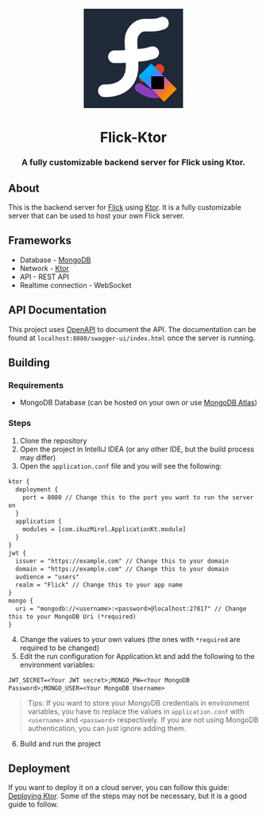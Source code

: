 <p align="center"><img src="docs/images/icon.png" width="200"></p>
<h1 align="center"><b>Flick-Ktor</b></h1>
<h3 align="center">A fully customizable backend server for Flick using Ktor.</h3>

## About

This is the backend server for [Flick](https://github.com/IkuzItsuki/FLICK) using [Ktor](https://ktor.io/).
It is a fully customizable server that can be used to host your own Flick server.

## Frameworks
- Database - [MongoDB](https://www.mongodb.com/)
- Network - [Ktor](https://ktor.io/)
- API - REST API
- Realtime connection - WebSocket

## API Documentation

This project uses [OpenAPI](https://swagger.io/specification/) to document the API.
The documentation can be found at `localhost:8080/swagger-ui/index.html` once the server is running.

## Building

### Requirements

- MongoDB Database (can be hosted on your own or use [MongoDB Atlas](https://www.mongodb.com/cloud/atlas))

### Steps

1. Clone the repository
2. Open the project in IntelliJ IDEA (or any other IDE, but the build process may differ)
3. Open the `application.conf` file and you will see the following:

```HOCON
ktor {
  deployment {
    port = 8080 // Change this to the port you want to run the server on
  }
  application {
    modules = [com.ikuzMirel.ApplicationKt.module]
  }
}
jwt {
  issuer = "https://example.com" // Change this to your domain
  domain = "https://example.com" // Change this to your domain
  audience = "users"
  realm = "Flick" // Change this to your app name
}
mongo {
  uri = "mongodb://<username>:<password>@localhost:27017" // Change this to your MongoDB Uri (*required)
}
```

4. Change the values to your own values (the ones with `*required` are required to be changed)
5. Edit the run configuration for Application.kt and add the following to the environment variables:

```
JWT_SECRET=<Your JWT secret>;MONGO_PW=<Your MongoDB Password>;MONGO_USER=<Your MongoDB Username>
```

> Tips: If you want to store your MongoDB credentials in environment variables, you have to replace the values
> in `application.conf` with `<username>` and `<password>` respectively. If you are not using MongoDB authentication, you
> can just ignore adding them.

6. Build and run the project

## Deployment

If you want to deploy it on a cloud server, you can follow this
guide: [Deploying Ktor](https://gist.github.com/philipplackner/bbb3581502b77edfd2b71b7e3f7b18bd). Some of the steps may
not be necessary, but it is a good guide to follow.